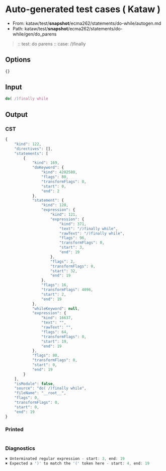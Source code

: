 # Auto-generated test cases ( Kataw )
- From: kataw/test/__snapshot__/ecma262/statements/do-while/autogen.md
- Path: kataw/test/__snapshot__/ecma262/statements/do-while/gen/do_parens
> :: test: do parens
> :: case: /)finally
## Options

`````js
{}
`````
## Input

`````js
do( /)finally while
`````
## Output

### CST

```javascript
{
    "kind": 122,
    "directives": [],
    "statements": [
        {
            "kind": 169,
            "doKeyword": {
                "kind": 4202580,
                "flags": 80,
                "transformFlags": 0,
                "start": 0,
                "end": 2
            },
            "statement": {
                "kind": 120,
                "expression": {
                    "kind": 121,
                    "expression": {
                        "kind": 371,
                        "text": "/)finally while",
                        "rawText": "/)finally while",
                        "flags": 96,
                        "transformFlags": 0,
                        "start": 3,
                        "end": 19
                    },
                    "flags": 2,
                    "transformFlags": 0,
                    "start": 32,
                    "end": 19
                },
                "flags": 16,
                "transformFlags": 4096,
                "start": 2,
                "end": 19
            },
            "whileKeyword": null,
            "expression": {
                "kind": 16637,
                "text": "",
                "rawText": "",
                "flags": 64,
                "transformFlags": 0,
                "start": 19,
                "end": 19
            },
            "flags": 80,
            "transformFlags": 0,
            "start": 0,
            "end": 19
        }
    ],
    "isModule": false,
    "source": "do( /)finally while",
    "fileName": "__root__",
    "flags": 0,
    "transformFlags": 0,
    "start": 0,
    "end": 19
}
```

### Printed

```javascript

```

### Diagnostics

```javascript
✖ Unterminated regular expression - start: 3, end: 19
✖ Expected a ')' to match the '(' token here - start: 4, end: 19

```

